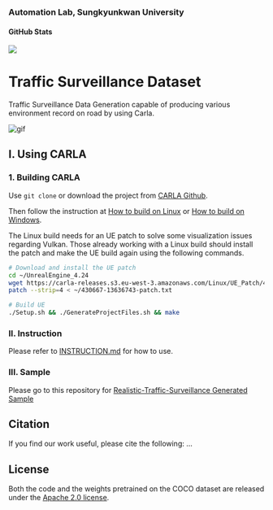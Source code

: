 ### Automation Lab, Sungkyunkwan University

#### GitHub Stats
![](https://img.shields.io/github/downloads/SKKU-AutoLab-VSW/ETSS-08-Data/total.svg?style=for-the-badge)



# Traffic Surveillance Dataset

Traffic Surveillance Data Generation capable of producing various environment record on road by using Carla.

![gif](attachments/traffic_surveillance_intersection.gif)

## I. Using CARLA

### 1. Building CARLA

Use `git clone` or download the project from [CARLA Github][carlagithublink].

Then follow the instruction at [How to build on Linux][buildlinuxlink] or [How to build on Windows][buildwindowslink].

The Linux build needs for an UE patch to solve some visualization issues regarding Vulkan. Those already working with a Linux build should install the patch and make the UE build again using the following commands.

```sh
# Download and install the UE patch  
cd ~/UnrealEngine_4.24
wget https://carla-releases.s3.eu-west-3.amazonaws.com/Linux/UE_Patch/430667-13636743-patch.txt ~/430667-13636743-patch.txt
patch --strip=4 < ~/430667-13636743-patch.txt

# Build UE
./Setup.sh && ./GenerateProjectFiles.sh && make
```

[carlagithublink]: https://github.com/carla-simulator/carla
[buildlinuxlink]: https://carla.readthedocs.io/en/latest/build_linux/
[buildwindowslink]: https://carla.readthedocs.io/en/latest/build_windows/


### II. Instruction
Please refer to [INSTRUCTION.md](/Instruction.md) for how to use.


### III. Sample
Please go to this repository for [Realistic-Traffic-Surveillance Generated Sample](https://github.com/SKKU-AutoLab-VSW/Realistic-Traffic-Surveillance_GeneratedSample)

## Citation 

If you find our work useful, please cite the following:
...

## License

Both the code and the weights pretrained on the COCO dataset are released under the [Apache 2.0 license](https://github.com/SKKUAutoLab/ETSS-08-Data/blob/main/LICENSE).